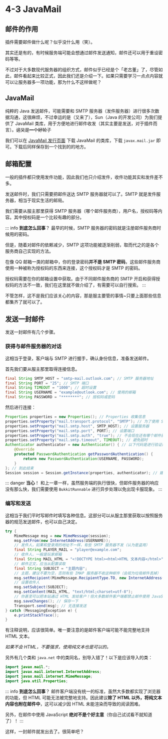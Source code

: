 # 4-3 JavaMail

## 邮件的作用

插件需要邮件做什么呢？似乎没什么用（笑）。

其实还是有的，有时候服务端可能会想通过邮件发送通知，邮件还可以用于重设密码等等。

不过对于大多数现代服务器的组织方式，邮件似乎已经是个「老古董」了，尽管如此，邮件看起来比较正式，因此我们还是介绍一下。如果只需要学习一点点内容就可以让服务器多一项功能，那为什么不这样做呢？

## JavaMail

纯粹的 Java 发送邮件，可能需要和 SMTP 服务器（发件服务器）进行很多次数据沟通，这很麻烦，不过幸运的是（又来了），Sun（Java 的开发公司）为我们提供了 JavaMail 类库，用于方便地进行邮件收发（其实主要是发送，对于插件而言）。~~这又是一个好轮子~~

我们可以在 [JavaMail 发行页面](https://github.com/javaee/javamail/releases) 下载 JavaMail 的类库，下载 `javax.mail.jar` 即可。下载后同样保存到一个找到的的地方。

## 邮箱配置

一般的插件都只使用发件功能，因此我们也只介绍发件，收件功能其实和发件差不多。

发送邮件时，我们只需要把邮件送达 SMTP 服务器就可以了。SMTP 就是发件服务器，相当于现实生活的邮局。

我们需要从服主那里获得 SMTP 服务器（哪个邮件服务商），用户名，授权码等内容。其中授权码是一个比较有趣的部分。

::: info **到底怎么回事**？
最早的时候，SMTP 服务器的密码就是注册邮件服务商时候用的密码。

但是，随着对邮件的依赖减少，SMTP 这项功能被逐渐削弱，取而代之的是各个服务商自己实现的方法。

在像 QQ 邮箱一类的邮箱中，你的登录密码**并不是 SMTP 密码**，这些邮件服务商使用一种被称为授权码的东西来连接，这个授权码才是 SMTP 的密码。

授权码需要在你的邮箱设置中获取。由于不同邮件服务商的 SMTP 开启和获得授权码的方法不一致，我们在这里就不做介绍了，有需要可以自行搜索。
:::

不管怎样，这不是我们应该关心的内容，那是服主要管的事情~只要上面那些信息都集齐了就可以了。

## 发送一封邮件

发送一封邮件有几个步骤。

### 获得与邮件服务器的对话

这相当于登录，客户端与 SMTP 进行握手，确认身份信息，准备发送邮件。

首先我们要从服主那里取得连接信息。

```java
final String SMTP_HOST = "smtp-mail.outlook.com"; // SMTP 服务器地址
final String PORT = "25"; // SMTP 端口
final String TIMEOUT = "1000"; // 超时设置
final String USERNAME = "example@outlook.com"; // 使用的邮箱
final String PASSWORD = "********"; // 授权码或密码
```

然后进行连接：

```java
Properties properties = new Properties(); // Properties 收集信息
properties.setProperty("mail.transport.protocol", "SMTP"); // 为了使用 SMTP
properties.setProperty("mail.smtp.host", SMTP_HOST); // 设置服务器
properties.setProperty("mail.smtp.port", PORT); // 设置端口
properties.setProperty("mail.smtp.auth", "true"); // 不会现在还有哪个邮件服务商不需要验证的吧？
properties.setProperty("mail.smtp.timeout", TIMEOUT); // 避免超时
Authenticator authenticator = new Authenticator() { // 以下代码是进行验证的标准代码，从此开始
    @Override
    protected PasswordAuthentication getPasswordAuthentication() {
        return new PasswordAuthentication(USERNAME, PASSWORD);
    }
}; // 到此结束
Session session = Session.getInstance(properties, authenticator); // 建立连接
```

::: danger **当心**！
和上一章一样，虽然服务端的执行很快，但邮件服务器的响应没有那么快，我们需要使用 `BukkitRunnable` 进行异步处理以免出现卡服现象。
:::

### 编写和发送

这相当于我们平时写邮件时填写各种信息。这部分可以从服主那里获取以按照服务器的规范发送邮件，也可以自己决定。

```java
try {
    MimeMessage msg = new MimeMessage(session);
    msg.setFrom(new InternetAddress(USERNAME));
    // 发件人，如果和登录用的地址不一样，有些 SMTP 服务器不发（认为是盗用）
    final String PLAYER_MAIL = "player@example.com";
    // 收件人，一般是玩家邮箱
    final String MAIL_HTML = "<!DOCTYPE html><html>HTML 文本内容</html>";
    // 邮件正文，应当从配置读取
    final String SUBJECT = "主题内容";
    // 主题，建议不要为空，否则有些 IMAP 服务器不收这种邮件（会视为垃圾邮件丢掉）
    msg.setRecipient(MimeMessage.RecipientType.TO, new InternetAddress(PLAYER_MAIL));
    // 设置收件人
    msg.setSubject(SUBJECT);
    msg.setContent(MAIL_HTML, "text/html;charset=utf-8");
    // 你甚至可以把本站通过 HTML 发给客户！但大多数邮件客户端都禁止邮件使用 JavaScript（不会执行）
    msg.saveChanges(); // 保存一下
    Transport.send(msg); // 无连接发送
} catch (MessagingException e) {
    e.printStackTrace();
}
```

有注释说明，应该很简单。唯一要注意的是邮件客户端可能不能完整地支持 HTML 文本。

*如果不会 HTML，不要强求，使用纯文本也是可以的。*

另外有几个类和 `java.net` 中的类同名，别导入错了！以下是应该导入的类：

```java
import javax.mail.*;
import javax.mail.internet.InternetAddress;
import javax.mail.internet.MimeMessage;
import java.util.Properties;
```

::: info **到底怎么回事**？
邮件客户端没有统一的标准，虽然大多数都实现了浏览器的功能，但 HTML 可能无法被完整地支持。因此建议**除了 HTML 以外，将纯文本内容也附在邮件中**，这可以减少因 HTML 未能渲染而导致的阅读困难。

另外，在邮件中使用 JavaScript **绝对不是个好主意**（你自己试试看不就知道了）！
:::

这样，一封邮件就发出去了。很简单吧？